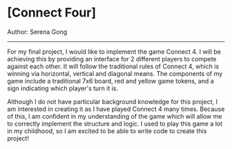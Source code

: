 # [Connect Four]

Author: Serena Gong

----

For my final project, I would like to implement the game Connect 4. I will be achieving this by providing an interface 
for 2 different players to compete against each other. It will follow the traditional rules of Connect 4, which is 
winning via horizontal, vertical and diagonal means. The components of my game include a traditional 7x6 board, red and 
yellow game tokens, and a sign indicating which player's turn it is. 

Although I do not have particular background knowledge for this project, I am interested in creating it as I have played
Connect 4 many times. Because of this, I am confident in my understanding of the game which will allow me to correctly
implement the structure and logic. I used to play this game a lot in my childhood, so I am excited to be able to write 
code to create this project! 